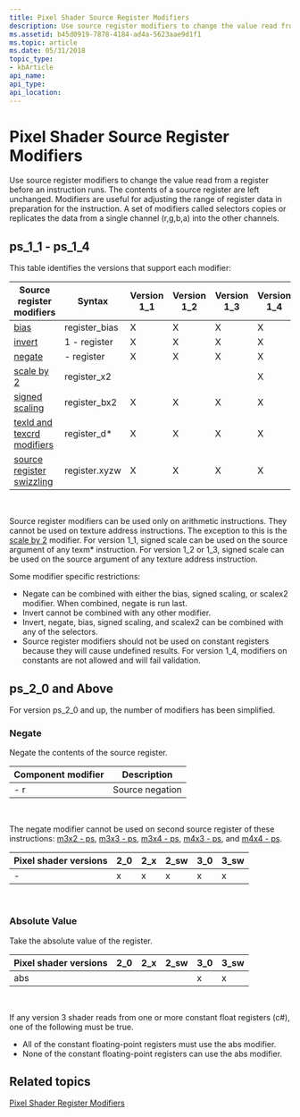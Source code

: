 ```yaml
---
title: Pixel Shader Source Register Modifiers
description: Use source register modifiers to change the value read from a register before an instruction runs.
ms.assetid: b45d0919-7878-4184-ad4a-5623aae9d1f1
ms.topic: article
ms.date: 05/31/2018
topic_type: 
- kbArticle
api_name: 
api_type: 
api_location: 
---
```


# Pixel Shader Source Register Modifiers

Use source register modifiers to change the value read from a register before an instruction runs. The contents of a source register are left unchanged. Modifiers are useful for adjusting the range of register data in preparation for the instruction. A set of modifiers called selectors copies or replicates the data from a single channel (r,g,b,a) into the other channels.

## ps\_1\_1 - ps\_1\_4

This table identifies the versions that support each modifier:



| Source register modifiers                                                                                    | Syntax         | Version 1\_1 | Version 1\_2     | Version 1\_3     | Version 1\_4     |
|--------------------------------------------------------------------------------------------------------------|----------------|---------|------|------|------|
| [bias](dx9-graphics-reference-asm-ps-registers-modifiers-bias.md)                                           | register\_bias | X       | X    | X    | X    |
| [invert](dx9-graphics-reference-asm-ps-registers-modifiers-invert.md)                                       | 1 - register   | X       | X    | X    | X    |
| [negate](dx9-graphics-reference-asm-ps-registers-modifiers-negate.md)                                       | \- register    | X       | X    | X    | X    |
| [scale by 2](dx9-graphics-reference-asm-ps-registers-modifiers-scale-x2.md)                                 | register\_x2   |         |      |      | X    |
| [signed scaling](dx9-graphics-reference-asm-ps-registers-modifiers-signed-scale.md)                         | register\_bx2  | X       | X    | X    | X    |
| [texld and texcrd modifiers](dx9-graphics-reference-asm-ps-registers-modifiers-ps-1-4.md)                   | register\_d\*  | X       | X    | X    | X    |
| [source register swizzling](dx9-graphics-reference-asm-ps-registers-modifiers-source-register-swizzling.md) | register.xyzw  | X       | X    | X    | X    |



 

Source register modifiers can be used only on arithmetic instructions. They cannot be used on texture address instructions. The exception to this is the [scale by 2](dx9-graphics-reference-asm-ps-registers-modifiers-scale-x2.md) modifier. For version 1\_1, signed scale can be used on the source argument of any texm\* instruction. For version 1\_2 or 1\_3, signed scale can be used on the source argument of any texture address instruction.

Some modifier specific restrictions:

-   Negate can be combined with either the bias, signed scaling, or scalex2 modifier. When combined, negate is run last.
-   Invert cannot be combined with any other modifier.
-   Invert, negate, bias, signed scaling, and scalex2 can be combined with any of the selectors.
-   Source register modifiers should not be used on constant registers because they will cause undefined results. For version 1\_4, modifiers on constants are not allowed and will fail validation.

## ps\_2\_0 and Above

For version ps\_2\_0 and up, the number of modifiers has been simplified.

### Negate

Negate the contents of the source register.



| Component modifier | Description     |
|--------------------|-----------------|
| \- r               | Source negation |



 

The negate modifier cannot be used on second source register of these instructions: [m3x2 - ps](m3x2---ps.md), [m3x3 - ps](m3x3---ps.md), [m3x4 - ps](m3x4---ps.md), [m4x3 - ps](m4x3---ps.md), and [m4x4 - ps](m4x4---ps.md).



| Pixel shader versions | 2\_0 | 2\_x | 2\_sw | 3\_0 | 3\_sw |
|-----------------------|------|------|-------|------|-------|
| \-                    | x    | x    | x     | x    | x     |



 

### Absolute Value

Take the absolute value of the register.



| Pixel shader versions | 2\_0 | 2\_x | 2\_sw | 3\_0 | 3\_sw |
|-----------------------|------|------|-------|------|-------|
| abs                   |      |      |       | x    | x     |



 

If any version 3 shader reads from one or more constant float registers (c\#), one of the following must be true.

-   All of the constant floating-point registers must use the abs modifier.
-   None of the constant floating-point registers can use the abs modifier.

## Related topics

<dl> <dt>

[Pixel Shader Register Modifiers](dx9-graphics-reference-asm-ps-registers-modifiers.md)
</dt> </dl>

 

 




